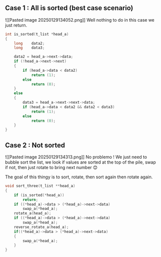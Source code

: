 ## Case 1 : All is sorted (best case scenario)
![[Pasted image 20250129134052.png]]
Well nothing to do in this case we just return.

```c
int	is_sorted(t_list *head_a)
{
	long	data2;
	long	data3;

	data2 = head_a->next->data;
	if (!head_a->next->next)
	{
		if (head_a->data < data2)
			return (1);
		else
			return (0);
	}
	else
	{
		data3 = head_a->next->next->data;
		if (head_a->data < data2 && data2 < data3)
			return (1);
		else
			return (0);
	}
}
```

## Case 2 : Not sorted
![[Pasted image 20250129134313.png]]
No problemo ! We just need to bubble sort the list, we look if values are sorted at the top of the pile, swap if not, then just rotate to bring next number 😊

The goal of this thingy is to sort, rotate, then sort again then rotate again.
```c
void sort_three(t_list **head_a)
{
    if (is_sorted(*head_a))
        return;
    if ((*head_a)->data > (*head_a)->next->data)
        swap_a(*head_a);
    rotate_a(head_a);
    if ((*head_a)->data > (*head_a)->next->data)
        swap_a(*head_a);
    reverse_rotate_a(head_a);
    if((*head_a)->data > (*head_a)->next->data)
    {
        swap_a(*head_a);
    }
} 
```